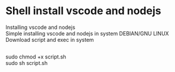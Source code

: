 # Shell install vscode and nodejs
Installing vscode and nodejs<br>
Simple installing vscode and nodejs in system DEBIAN/GNU LINUX<br>
Download script and exec in system <br>
##
sudo chmod +x script.sh<br>
sudo sh script.sh <br>
